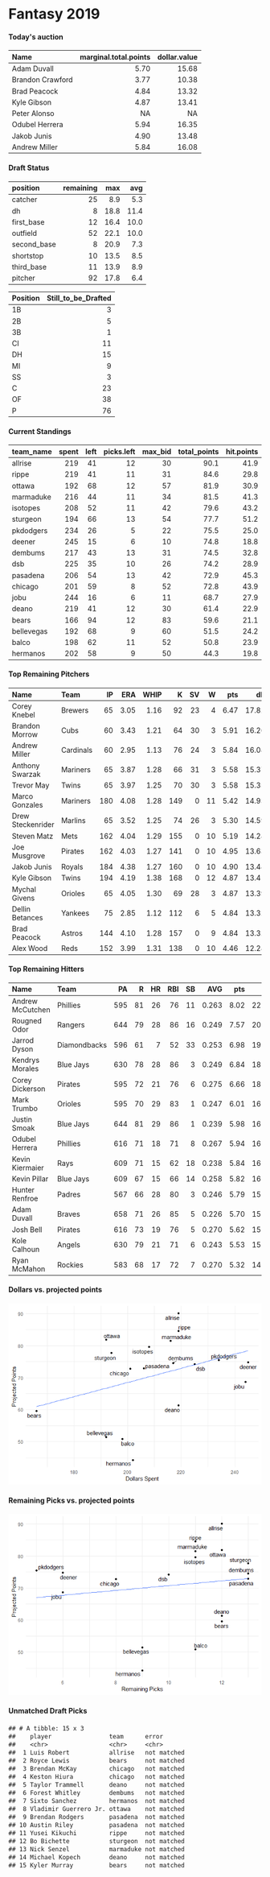 Fantasy 2019
================

#### Today's auction

| Name             |  marginal.total.points|  dollar.value|
|:-----------------|----------------------:|-------------:|
| Adam Duvall      |                   5.70|         15.68|
| Brandon Crawford |                   3.77|         10.38|
| Brad Peacock     |                   4.84|         13.32|
| Kyle Gibson      |                   4.87|         13.41|
| Peter Alonso     |                     NA|            NA|
| Odubel Herrera   |                   5.94|         16.35|
| Jakob Junis      |                   4.90|         13.48|
| Andrew Miller    |                   5.84|         16.08|

#### Draft Status

| position     |  remaining|   max|   avg|
|:-------------|----------:|-----:|-----:|
| catcher      |         25|   8.9|   5.3|
| dh           |          8|  18.8|  11.4|
| first\_base  |         12|  16.4|  10.0|
| outfield     |         52|  22.1|  10.0|
| second\_base |          8|  20.9|   7.3|
| shortstop    |         10|  13.5|   8.5|
| third\_base  |         11|  13.9|   8.9|
| pitcher      |         92|  17.8|   6.4|

| Position |  Still\_to\_be\_Drafted|
|:---------|-----------------------:|
| 1B       |                       3|
| 2B       |                       5|
| 3B       |                       1|
| CI       |                      11|
| DH       |                      15|
| MI       |                       9|
| SS       |                       3|
| C        |                      23|
| OF       |                      38|
| P        |                      76|

#### Current Standings

| team\_name |  spent|  left|  picks.left|  max\_bid|  total\_points|  hit.points|  pitch.points|
|:-----------|------:|-----:|-----------:|---------:|--------------:|-----------:|-------------:|
| allrise    |    219|    41|          12|        30|           90.1|        41.9|          48.2|
| rippe      |    219|    41|          11|        31|           84.6|        29.8|          54.8|
| ottawa     |    192|    68|          12|        57|           81.9|        30.9|          51.0|
| marmaduke  |    216|    44|          11|        34|           81.5|        41.3|          40.2|
| isotopes   |    208|    52|          11|        42|           79.6|        43.2|          36.4|
| sturgeon   |    194|    66|          13|        54|           77.7|        51.2|          26.5|
| pkdodgers  |    234|    26|           5|        22|           75.5|        25.0|          50.5|
| deener     |    245|    15|           6|        10|           74.8|        18.8|          56.0|
| dembums    |    217|    43|          13|        31|           74.5|        32.8|          41.7|
| dsb        |    225|    35|          10|        26|           74.2|        28.9|          45.3|
| pasadena   |    206|    54|          13|        42|           72.9|        45.3|          27.6|
| chicago    |    201|    59|           8|        52|           72.8|        43.9|          28.9|
| jobu       |    244|    16|           6|        11|           68.7|        27.9|          40.8|
| deano      |    219|    41|          12|        30|           61.4|        22.9|          38.5|
| bears      |    166|    94|          12|        83|           59.6|        21.1|          38.5|
| bellevegas |    192|    68|           9|        60|           51.5|        24.2|          27.3|
| balco      |    198|    62|          11|        52|           50.8|        23.9|          26.9|
| hermanos   |    202|    58|           9|        50|           44.3|        19.8|          24.5|

#### Top Remaining Pitchers

| Name              | Team      |   IP|   ERA|  WHIP|    K|   SV|    W|   pts|    dlr|
|:------------------|:----------|----:|-----:|-----:|----:|----:|----:|-----:|------:|
| Corey Knebel      | Brewers   |   65|  3.05|  1.16|   92|   23|    4|  6.47|  17.82|
| Brandon Morrow    | Cubs      |   60|  3.43|  1.21|   64|   30|    3|  5.91|  16.26|
| Andrew Miller     | Cardinals |   60|  2.95|  1.13|   76|   24|    3|  5.84|  16.08|
| Anthony Swarzak   | Mariners  |   65|  3.87|  1.28|   66|   31|    3|  5.58|  15.37|
| Trevor May        | Twins     |   65|  3.97|  1.25|   70|   30|    3|  5.58|  15.35|
| Marco Gonzales    | Mariners  |  180|  4.08|  1.28|  149|    0|   11|  5.42|  14.93|
| Drew Steckenrider | Marlins   |   65|  3.52|  1.25|   74|   26|    3|  5.30|  14.59|
| Steven Matz       | Mets      |  162|  4.04|  1.29|  155|    0|   10|  5.19|  14.28|
| Joe Musgrove      | Pirates   |  162|  4.03|  1.27|  141|    0|   10|  4.95|  13.63|
| Jakob Junis       | Royals    |  184|  4.38|  1.27|  160|    0|   10|  4.90|  13.48|
| Kyle Gibson       | Twins     |  194|  4.19|  1.38|  168|    0|   12|  4.87|  13.41|
| Mychal Givens     | Orioles   |   65|  4.05|  1.30|   69|   28|    3|  4.87|  13.39|
| Dellin Betances   | Yankees   |   75|  2.85|  1.12|  112|    6|    5|  4.84|  13.32|
| Brad Peacock      | Astros    |  144|  4.10|  1.28|  157|    0|    9|  4.84|  13.32|
| Alex Wood         | Reds      |  152|  3.99|  1.31|  138|    0|   10|  4.46|  12.28|

#### Top Remaining Hitters

| Name             | Team         |   PA|    R|   HR|  RBI|   SB|    AVG|   pts|    dlr|
|:-----------------|:-------------|----:|----:|----:|----:|----:|------:|-----:|------:|
| Andrew McCutchen | Phillies     |  595|   81|   26|   76|   11|  0.263|  8.02|  22.07|
| Rougned Odor     | Rangers      |  644|   79|   28|   86|   16|  0.249|  7.57|  20.85|
| Jarrod Dyson     | Diamondbacks |  596|   61|    7|   52|   33|  0.253|  6.98|  19.23|
| Kendrys Morales  | Blue Jays    |  630|   78|   28|   86|    3|  0.249|  6.84|  18.84|
| Corey Dickerson  | Pirates      |  595|   72|   21|   76|    6|  0.275|  6.66|  18.33|
| Mark Trumbo      | Orioles      |  595|   70|   29|   83|    1|  0.247|  6.01|  16.55|
| Justin Smoak     | Blue Jays    |  644|   81|   29|   86|    1|  0.239|  5.98|  16.45|
| Odubel Herrera   | Phillies     |  616|   71|   18|   71|    8|  0.267|  5.94|  16.35|
| Kevin Kiermaier  | Rays         |  609|   71|   15|   62|   18|  0.238|  5.84|  16.09|
| Kevin Pillar     | Blue Jays    |  609|   67|   15|   66|   14|  0.258|  5.82|  16.03|
| Hunter Renfroe   | Padres       |  567|   66|   28|   80|    3|  0.246|  5.79|  15.93|
| Adam Duvall      | Braves       |  658|   71|   26|   85|    5|  0.226|  5.70|  15.68|
| Josh Bell        | Pirates      |  616|   73|   19|   76|    5|  0.270|  5.62|  15.48|
| Kole Calhoun     | Angels       |  630|   79|   21|   71|    6|  0.243|  5.53|  15.21|
| Ryan McMahon     | Rockies      |  583|   68|   17|   72|    7|  0.270|  5.32|  14.64|

#### Dollars vs. projected points

![](draftguide_files/figure-markdown_github/unnamed-chunk-8-1.png)

#### Remaining Picks vs. projected points

![](draftguide_files/figure-markdown_github/unnamed-chunk-9-1.png)

#### Unmatched Draft Picks

    ## # A tibble: 15 x 3
    ##    player                team      error      
    ##    <chr>                 <chr>     <chr>      
    ##  1 Luis Robert           allrise   not matched
    ##  2 Royce Lewis           bears     not matched
    ##  3 Brendan McKay         chicago   not matched
    ##  4 Keston Hiura          chicago   not matched
    ##  5 Taylor Trammell       deano     not matched
    ##  6 Forest Whitley        dembums   not matched
    ##  7 Sixto Sanchez         hermanos  not matched
    ##  8 Vladimir Guerrero Jr. ottawa    not matched
    ##  9 Brendan Rodgers       pasadena  not matched
    ## 10 Austin Riley          pasadena  not matched
    ## 11 Yusei Kikuchi         rippe     not matched
    ## 12 Bo Bichette           sturgeon  not matched
    ## 13 Nick Senzel           marmaduke not matched
    ## 14 Michael Kopech        deano     not matched
    ## 15 Kyler Murray          bears     not matched
